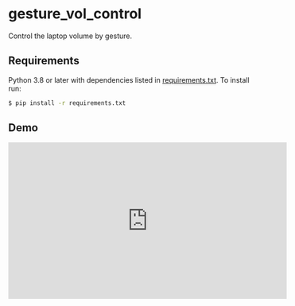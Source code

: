 # gesture_vol_control

Control the laptop volume by gesture.


## Requirements

Python 3.8 or later with dependencies listed in [requirements.txt](https://github.com/jhan15/gesture_vol_control/blob/master/requirements.txt). To install run:

```bash
$ pip install -r requirements.txt
```

## Demo

<iframe id="video" width="560" height="315" src="https://www.youtube.com/watch?v=l3ukvTslEB0" frameborder="0" allow="autoplay; encrypted-media" allowfullscreen=""></iframe>
